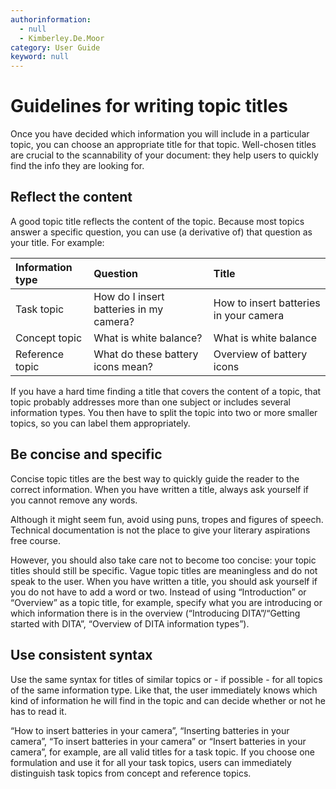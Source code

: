 ```yaml
---
authorinformation:
  - null
  - Kimberley.De.Moor
category: User Guide
keyword: null
---
```


# Guidelines for writing topic titles

Once you have decided which information you will include in a particular topic, you can choose an appropriate title for that topic. Well-chosen titles are crucial to the scannability of your document: they help users to quickly find the info they are looking for.

## Reflect the content

A good topic title reflects the content of the topic. Because most topics answer a specific question, you can use \(a derivative of\) that question as your title. For example:

| Information type | Question | Title |
| :--- | :--- | :--- |
| Task topic | How do I insert batteries in my camera? | How to insert batteries in your camera |
| Concept topic | What is white balance? | What is white balance |
| Reference topic | What do these battery icons mean? | Overview of battery icons |

If you have a hard time finding a title that covers the content of a topic, that topic probably addresses more than one subject or includes several information types. You then have to split the topic into two or more smaller topics, so you can label them appropriately.

## Be concise and specific

Concise topic titles are the best way to quickly guide the reader to the correct information. When you have written a title, always ask yourself if you cannot remove any words.

Although it might seem fun, avoid using puns, tropes and figures of speech. Technical documentation is not the place to give your literary aspirations free course.

However, you should also take care not to become too concise: your topic titles should still be specific. Vague topic titles are meaningless and do not speak to the user. When you have written a title, you should ask yourself if you do not have to add a word or two. Instead of using “Introduction” or “Overview” as a topic title, for example, specify what you are introducing or which information there is in the overview \(“Introducing DITA”/“Getting started with DITA”, “Overview of DITA information types”\).

## Use consistent syntax

Use the same syntax for titles of similar topics or - if possible - for all topics of the same information type. Like that, the user immediately knows which kind of information he will find in the topic and can decide whether or not he has to read it.

“How to insert batteries in your camera”, “Inserting batteries in your camera”, “To insert batteries in your camera” or “Insert batteries in your camera”, for example, are all valid titles for a task topic. If you choose one formulation and use it for all your task topics, users can immediately distinguish task topics from concept and reference topics.

